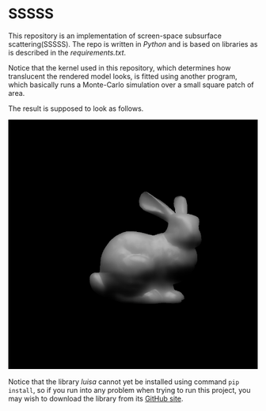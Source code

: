 # SSSSS

This repository is an implementation of screen-space subsurface scattering(SSSSS). The repo is written in *Python* and
is based on libraries as is described in the *requirements.txt*.

Notice that the kernel used in this repository, which determines how translucent the rendered model looks, is fitted
using another program, which basically runs a Monte-Carlo simulation over a small square patch of area.

The result is supposed to look as follows.

![SSSSS Result](https://github.com/LeonKang130/SSSSS/blob/main/result.png)

Notice that the library *luisa* cannot yet be installed using command `pip install`, so if you run into any problem when
trying to run this project, you may wish to download the library from
its [GitHub site](https://github.com/LuisaGroup/LuisaCompute).

